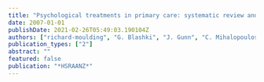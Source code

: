 ```yaml
---
title: "Psychological treatments in primary care: systematic review and policy options"
date: 2007-01-01
publishDate: 2021-02-26T05:49:03.190104Z
authors: ["richard-moulding", "G. Blashki", "J. Gunn", "C. Mihalopoulos", "J. Pirkis", "L. Naccarella"]
publication_types: ["2"]
abstract: ""
featured: false
publication: "*HSRAANZ*"
---
```


